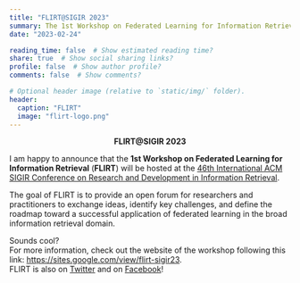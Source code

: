 ```yaml
---
title: "FLIRT@SIGIR 2023"
summary: The 1st Workshop on Federated Learning for Information Retrieval
date: "2023-02-24"

reading_time: false  # Show estimated reading time?
share: true  # Show social sharing links?
profile: false  # Show author profile?
comments: false  # Show comments?

# Optional header image (relative to `static/img/` folder).
header:
  caption: "FLIRT"
  image: "flirt-logo.png"
---
```


<center><b>FLIRT@SIGIR 2023</b></center>

I am happy to announce that the **1st Workshop on Federated Learning for Information Retrieval** (**FLIRT**) will be hosted at the <a href="https://sigir.org/sigir2023/" target="_blank">46th International ACM SIGIR Conference on Research and Development in Information Retrieval</a>.

The goal of FLIRT is to provide an open forum for researchers and practitioners to exchange ideas, identify key challenges, and define the roadmap toward a successful application of federated learning in the broad information retrieval domain.

Sounds cool?<br/>
For more information, check out the website of the workshop following this link: <a href="https://sites.google.com/view/flirt-sigir23" target="_blank">https://sites.google.com/view/flirt-sigir23</a>.<br/>
FLIRT is also on <a href="https://twitter.com/flirtsigir" target="_blank">Twitter</a> and on <a href="https://www.facebook.com/flirtworkshop" target="_blank">Facebook</a>!